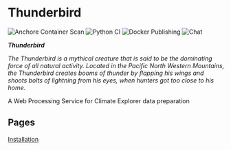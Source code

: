 # Thunderbird

![Anchore Container Scan](https://github.com/pacificclimate/thunderbird/workflows/Anchore%20Container%20Scan/badge.svg)
![Python CI](https://github.com/pacificclimate/thunderbird/workflows/Python%20CI/badge.svg)
![Docker Publishing](https://github.com/pacificclimate/thunderbird/workflows/Docker%20Publishing/badge.svg)
![Chat](https://gitter.im/bird-house/birdhouse?source=orgpage)

___Thunderbird___

_The Thunderbird is a mythical creature that is said to be the dominating force of all natural activity. Located in the Pacific North Western Mountains, the Thunderbird creates booms of thunder by flapping his wings and shoots bolts of lightning from his eyes, when hunters got too close to his home._

A Web Processing Service for Climate Explorer data preparation

## Pages
[Installation](installation.md)

